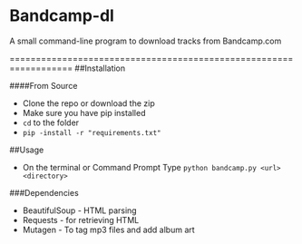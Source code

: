 # Bandcamp-dl
A small command-line program to download tracks from Bandcamp.com 

==================================================================
##Installation

####From Source
* Clone the repo or download the zip
* Make sure you have pip installed
* `cd` to the folder
* `pip -install -r "requirements.txt"`

##Usage
* On the terminal or Command Prompt Type
  `python bandcamp.py <url> <directory>`
  
###Dependencies
* BeautifulSoup - HTML parsing
* Requests - for retrieving HTML
* Mutagen - To tag mp3 files and add album art
